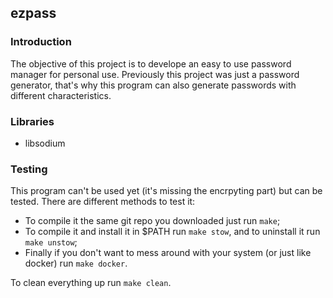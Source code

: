 ezpass
------

### Introduction
The objective of this project is to develope an easy to use password manager
for personal use. Previously this project was just a password generator, that's
why this program can also generate passwords with different characteristics.

### Libraries
+ libsodium

### Testing
This program can't be used yet (it's missing the encrpyting part) but can be
tested. There are different methods to test it:
+ To compile it the same git repo you downloaded just run `make`;
+ To compile it and install it in $PATH run `make stow`, and to uninstall it run
  `make unstow`;
+ Finally if you don't want to mess around with your system (or just like
  docker) run `make docker`.

To clean everything up run `make clean`.
